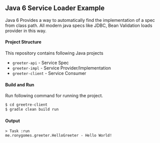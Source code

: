 ## Java 6 Service Loader Example

Java 6 Provides a way to automatically find the implementation of a spec from class path. All modern java specs like
JDBC, Bean Validation loads provider in this way.

#### Project Structure
This repository contains following Java projects 

- `greeter-api` - Service Spec
- `greeter-impl` - Service Provider/Implementation
- `greeter-client` - Service Consumer

#### Build and Run
Run following command for running the project.

```bash
$ cd greetre-client
$ gradle clean build run
```

#### Output

```
> Task :run
me.ronygomes.greeter.HelloGreeter - Hello World!
```
